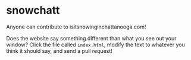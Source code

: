 snowchatt
=========
Anyone can contribute to isitsnowinginchattanooga.com!

Does the website say something different than what you see out your window? Click the file called `index.html`,
modify the text to whatever you think it should say,
and send a pull request!
